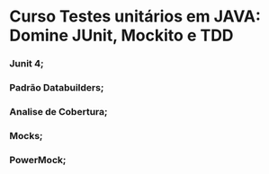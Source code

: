 # Curso Testes unitários em JAVA: Domine JUnit, Mockito e TDD

### Junit 4;
### Padrão Databuilders;
### Analise de Cobertura;
### Mocks;
### PowerMock;
